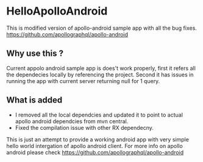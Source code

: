 # HelloApolloAndroid
This is modified version of apollo-android sample app with all the bug fixes. https://github.com/apollographql/apollo-android

## Why use this ?
Current appolo android sample app is does't work properly, first it refers all the dependecies locally by referencing the project. Second it has issues in running the app with current server returning null for 1 query. 

## What is added
* I removed all the local dependcies and updated it to point to actual apollo android dependcies from mvn central. 
* Fixed the compilation issue with other RX dependecny.

This is just an attempt to provide a working android app with very simple hello world intergation of apollo android client. For more info on apollo android please check https://github.com/apollographql/apollo-android

